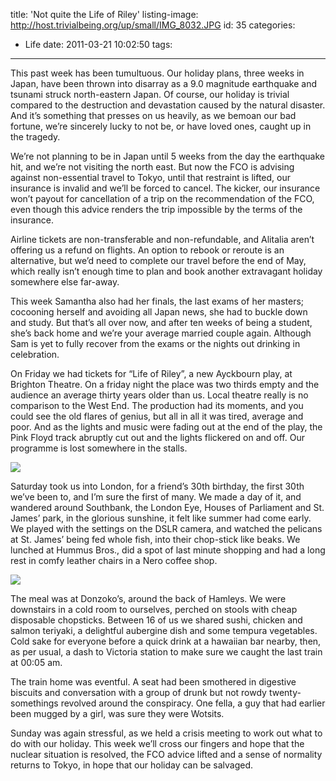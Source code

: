title: 'Not quite the Life of Riley'
listing-image: http://host.trivialbeing.org/up/small/IMG_8032.JPG
id: 35
categories:
  - Life
date: 2011-03-21 10:02:50
tags:
---

This past week has been tumultuous. Our holiday plans, three weeks in Japan, have been thrown into disarray as a 9.0 magnitude earthquake and tsunami struck north-eastern Japan. Of course, our holiday is trivial compared to the destruction and devastation caused by the natural disaster. And it’s something that presses on us heavily, as we bemoan our bad fortune, we’re sincerely lucky to not be, or have loved ones, caught up in the tragedy.

We’re not planning to be in Japan until 5 weeks from the day the earthquake hit, and we’re not visiting the north east. But now the FCO is advising against non-essential travel to Tokyo, until that restraint is lifted, our insurance is invalid and we’ll be forced to cancel. The kicker, our insurance won’t payout for cancellation of a trip on the recommendation of the FCO, even though this advice renders the trip impossible by the terms of the insurance.

<!--more-->

Airline tickets are non-transferable and non-refundable, and Alitalia aren’t offering us a refund on flights. An option to rebook or reroute is an alternative, but we’d need to complete our travel before the end of May, which really isn’t enough time to plan and book another extravagant holiday somewhere else far-away.

This week Samantha also had her finals, the last exams of her masters; cocooning herself and avoiding all Japan news, she had to buckle down and study. But that’s all over now, and after ten weeks of being a student, she’s back home and we’re your average married couple again. Although Sam is yet to fully recover from the exams or the nights out drinking in celebration.

On Friday we had tickets for “Life of Riley”, a new Ayckbourn play, at Brighton Theatre. On a friday night the place was two thirds empty and the audience an average thirty years older than us. Local theatre really is no comparison to the West End. The production had its moments, and you could see the old flares of genius, but all in all it was tired, average and poor. And as the lights and music were fading out at the end of the play, the Pink Floyd track abruptly cut out and the lights flickered on and off. Our programme is lost somewhere in the stalls.

[![](http://host.trivialbeing.org/up/small/life-of-riley.jpg)](http://host.trivialbeing.org/up/life-of-riley.jpg)

Saturday took us into London, for a friend’s 30th birthday, the first 30th we’ve been to, and I’m sure the first of many. We made a day of it, and wandered around Southbank, the London Eye, Houses of Parliament and St. James’ park, in the glorious sunshine, it felt like summer had come early. We played with the settings on the DSLR camera, and watched the pelicans at St. James’ being fed whole fish, into their chop-stick like beaks. We lunched at Hummus Bros., did a spot of last minute shopping and had a long rest in comfy leather chairs in a Nero coffee shop.

[![](http://host.trivialbeing.org/up/small/IMG_8032.JPG)](http://host.trivialbeing.org/up/IMG_8032.JPG)

The meal was at Donzoko’s, around the back of Hamleys. We were downstairs in a cold room to ourselves, perched on stools with cheap disposable chopsticks. Between 16 of us we shared sushi, chicken and salmon teriyaki, a delightful aubergine dish and some tempura vegetables. Cold sake for everyone before a quick drink at a hawaiian bar nearby, then, as per usual, a dash to Victoria station to make sure we caught the last train at 00:05 am.

The train home was eventful. A seat had been smothered in digestive biscuits and conversation with a group of drunk but not rowdy twenty-somethings revolved around the conspiracy. One fella, a guy that had earlier been mugged by a girl, was sure they were Wotsits.

Sunday was again stressful, as we held a crisis meeting to work out what to do with our holiday. This week we’ll cross our fingers and hope that the nuclear situation is resolved, the FCO advice lifted and a sense of normality returns to Tokyo, in hope that our holiday can be salvaged.
